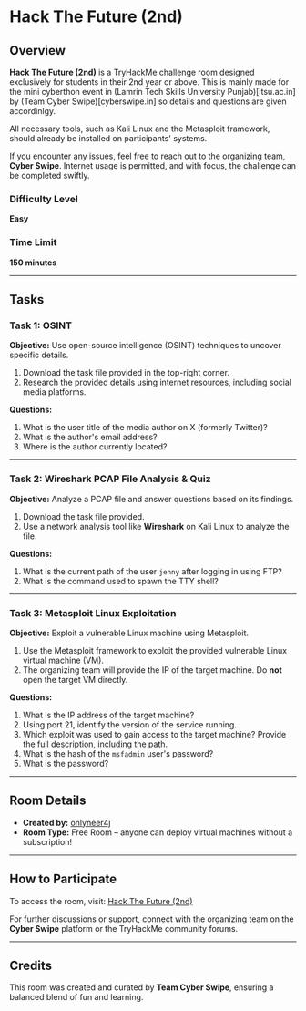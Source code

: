 # Hack The Future (2nd)

## Overview
**Hack The Future (2nd)** is a TryHackMe challenge room designed exclusively for students in their 2nd year or above.
This is mainly made for the mini cyberthon event in (Lamrin Tech Skills University Punjab)[ltsu.ac.in] by (Team Cyber Swipe)[cyberswipe.in] so details and questions are given accordinlgy.

 All necessary tools, such as Kali Linux and the Metasploit framework, should already be installed on participants' systems. 

If you encounter any issues, feel free to reach out to the organizing team, **Cyber Swipe**. Internet usage is permitted, and with focus, the challenge can be completed swiftly.

### Difficulty Level
**Easy**

### Time Limit
**150 minutes**

---

## Tasks

### Task 1: OSINT
**Objective:** Use open-source intelligence (OSINT) techniques to uncover specific details.

1. Download the task file provided in the top-right corner.
2. Research the provided details using internet resources, including social media platforms.

**Questions:**
1. What is the user title of the media author on X (formerly Twitter)?
2. What is the author's email address?
3. Where is the author currently located?

---

### Task 2: Wireshark PCAP File Analysis & Quiz
**Objective:** Analyze a PCAP file and answer questions based on its findings.

1. Download the task file provided.
2. Use a network analysis tool like **Wireshark** on Kali Linux to analyze the file.

**Questions:**
1. What is the current path of the user `jenny` after logging in using FTP?
2. What is the command used to spawn the TTY shell?

---

### Task 3: Metasploit Linux Exploitation
**Objective:** Exploit a vulnerable Linux machine using Metasploit.

1. Use the Metasploit framework to exploit the provided vulnerable Linux virtual machine (VM).
2. The organizing team will provide the IP of the target machine. Do **not** open the target VM directly.

**Questions:**
1. What is the IP address of the target machine?
2. Using port 21, identify the version of the service running.
3. Which exploit was used to gain access to the target machine? Provide the full description, including the path.
4. What is the hash of the `msfadmin` user's password?
5. What is the password?

---

## Room Details
- **Created by:** [onlyneer4j](https://github.com/binaryguardia)
- **Room Type:** Free Room – anyone can deploy virtual machines without a subscription!
---

## How to Participate
To access the room, visit: [Hack The Future (2nd)](https://tryhackme.com/r/room/hackthefuture2nd)

For further discussions or support, connect with the organizing team on the **Cyber Swipe** platform or the TryHackMe community forums.

---

## Credits
This room was created and curated by **Team Cyber Swipe**, ensuring a balanced blend of fun and learning.
